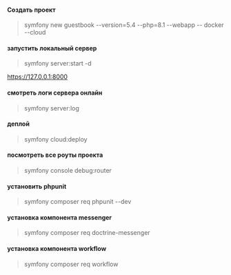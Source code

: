 #### Создать проект

> symfony new guestbook --version=5.4 --php=8.1 --webapp --
docker --cloud

#### запустить локальный сервер

> symfony server:start -d

https://127.0.0.1:8000

#### смотреть логи сервера онлайн

> symfony server:log

#### деплой

> symfony cloud:deploy

#### посмотреть все роуты проекта

> symfony console debug:router

#### установить phpunit

> symfony composer req phpunit --dev

#### установка компонента messenger

> symfony composer req doctrine-messenger

#### установка компонента workflow

> symfony composer req workflow

